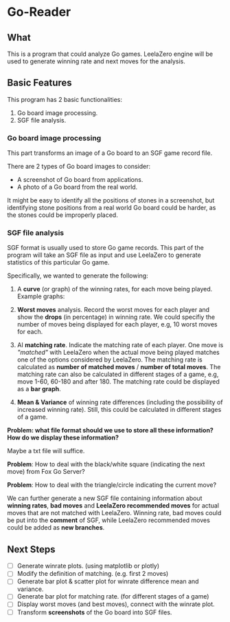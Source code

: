 # **Go-Reader**

## **What**

This is a program that could analyze Go games. LeelaZero engine will be used to generate winning rate and next moves for the analysis.

## **Basic Features**

This program has 2 basic functionalities:

1. Go board image processing.
2. SGF file analysis.

### Go board image processing

This part transforms an image of a Go board to an SGF game record file.

There are 2 types of Go board images to consider:

* A screenshot of Go board from applications.
* A photo of a Go board from the real world.

It might be easy to identify all the positions of stones in a screenshot, but identifying stone positions from a real world Go board could be harder, as the stones could be improperly placed.

### SGF file analysis

SGF format is usually used to store Go game records. This part of the program will take an SGF file as input and use LeelaZero to generate statistics of this particular Go game.

Specifically, we wanted to generate the following:

1. A **curve** (or graph) of the winning rates, for each move being played. 
Example graphs:

2. **Worst moves** analysis. Record the worst moves for each player and show the **drops** (in percentage) in winning rate. We could specifiy the number of moves being displayed for each player, e.g, 10 worst moves for each.

3. AI **matching rate**. Indicate the matching rate of each player. One move is *"matched"* with LeelaZero when the actual move being played matches one of the options considered by LeelaZero. The matching rate is calculated as **number of matched moves** / **number of total moves**. The matching rate can also be calculated in different stages of a game, e.g, move 1-60, 60-180 and after 180. The matching rate could be displayed as a **bar graph**.

4. **Mean & Variance** of winning rate differences (including the possibility of increased winning rate). Still, this could be calculated in different stages of a game.

**Problem: what file format should we use to store all these information? How do we display these information?**

Maybe a txt file will suffice.

**Problem**: How to deal with the black/white square (indicating the next move) from Fox Go Server?

**Problem**: How to deal with the triangle/circle indicating the current move?

We can further generate a new SGF file containing information about **winning rates**, **bad moves** and **LeelaZero recommended moves** for actual moves that are not matched with LeelaZero. Winning rate, bad moves could be put into the **comment** of SGF, while LeelaZero recommended moves could be added as **new branches**.

## Next Steps

- [ ] Generate winrate plots. (using matplotlib or plotly)
- [ ] Modify the definition of matching. (e.g. first 2 moves)
- [ ] Generate bar plot & scatter plot for winrate difference mean and variance.
- [ ] Generate bar plot for matching rate. (for different stages of a game)
- [ ] Display worst moves (and best moves), connect with the winrate plot.
- [ ] Transform **screenshots** of the Go board into SGF files.